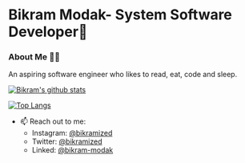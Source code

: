 #   Bikram Modak- System Software Developer👋

### About Me 👨‍💻
An aspiring software engineer who likes to read, eat, code and sleep.
    
[![Bikram's github stats](https://github-readme-stats.vercel.app/api?username=bikz007&hide=prs&count_private=true&show_icons=true&theme=dracula)](https://github.com/anuraghazra/github-readme-stats)

[![Top Langs](https://github-readme-stats.vercel.app/api/top-langs/?username=bikz007)](https://github.com/anuraghazra/github-readme-stats)
    
- 📫 Reach out to me: <br/>
    * Instagram: [@bikramized](https://www.instagram.com/bikramized/)
    * Twitter: [@bikramized](https://twitter.com/bikramized)
    * Linked: [@bikram-modak](https://www.linkedin.com/in/bikram-modak/)
<!--
**bikz007/bikz007** is a ✨ _special_ ✨ repository because its `README.md` (this file) appears on your GitHub profile.

Here are some ideas to get you started:

- 🔭 I’m currently working on ...
- 🌱 I’m currently learning ...
- 👯 I’m looking to collaborate on ...
- 🤔 I’m looking for help with ...
- 💬 Ask me about ...
- 📫 How to reach me: ...
- 😄 Pronouns: ...
- ⚡ Fun fact: ...
-->
